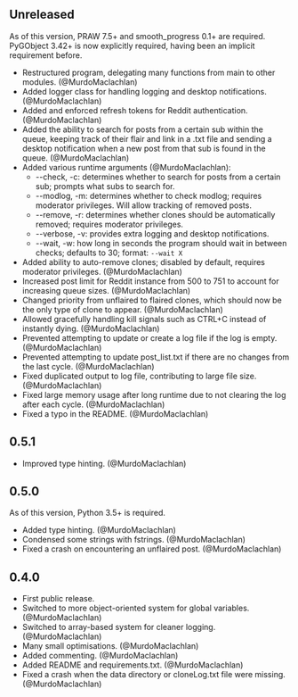 ## Unreleased

As of this version, PRAW 7.5+ and smooth_progress 0.1+ are required. PyGObject 3.42+ is now explicitly required, having been an implicit requirement before.

- Restructured program, delegating many functions from main to other modules. (@MurdoMaclachlan)
- Added logger class for handling logging and desktop notifications. (@MurdoMaclachlan)
- Added and enforced refresh tokens for Reddit authentication. (@MurdoMaclachlan)
- Added the ability to search for posts from a certain sub within the queue, keeping track of their flair and link in a .txt file and sending a desktop notification when a new post from that sub is found in the queue. (@MurdoMaclachlan)
- Added various runtime arguments (@MurdoMaclachlan):
    - --check, -c: determines whether to search for posts from a certain sub; prompts what subs to search for.
    - --modlog, -m: determines whether to check modlog; requires moderator privileges. Will allow tracking of removed posts.
    - --remove, -r: determines whether clones should be automatically removed; requires moderator privileges.
    - --verbose, -v: provides extra logging and desktop notifications.
    - --wait, -w: how long in seconds the program should wait in between checks; defaults to 30; format: `--wait X`
- Added ability to auto-remove clones; disabled by default, requires moderator privileges. (@MurdoMaclachlan)
- Increased post limit for Reddit instance from 500 to 751 to account for increasing queue sizes. (@MurdoMaclachlan)
- Changed priority from unflaired to flaired clones, which should now be the only type of clone to appear. (@MurdoMaclachlan)
- Allowed gracefully handling kill signals such as CTRL+C instead of instantly dying. (@MurdoMaclachlan)
- Prevented attempting to update or create a log file if the log is empty. (@MurdoMaclachlan)
- Prevented attempting to update post_list.txt if there are no changes from the last cycle. (@MurdoMaclachlan)
- Fixed duplicated output to log file, contributing to large file size. (@MurdoMaclachlan)
- Fixed large memory usage after long runtime due to not clearing the log after each cycle. (@MurdoMaclachlan)
- Fixed a typo in the README. (@MurdoMaclachlan)

## 0.5.1

- Improved type hinting. (@MurdoMaclachlan)

## 0.5.0

As of this version, Python 3.5+ is required.

- Added type hinting. (@MurdoMaclachlan)
- Condensed some strings with fstrings. (@MurdoMaclachlan)
- Fixed a crash on encountering an unflaired post. (@MurdoMaclachlan)

## 0.4.0

- First public release.
- Switched to more object-oriented system for global variables. (@MurdoMaclachlan)
- Switched to array-based system for cleaner logging. (@MurdoMaclachlan)
- Many small optimisations. (@MurdoMaclachlan)
- Added commenting. (@MurdoMaclachlan)
- Added README and requirements.txt. (@MurdoMaclachlan)
- Fixed a crash when the data directory or cloneLog.txt file were missing. (@MurdoMaclachlan)